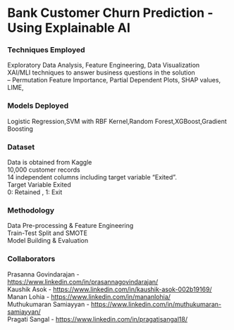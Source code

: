 # Bank Customer Churn Prediction - Using Explainable AI

### Techniques Employed
Exploratory Data Analysis, Feature Engineering, Data Visualization <br>
XAI/MLI techniques to answer business questions in the solution <br>
– Permutation Feature Importance, Partial Dependent Plots, SHAP values, LIME,<br>

### Models Deployed
Logistic Regression,SVM with RBF Kernel,Random Forest,XGBoost,Gradient Boosting

### Dataset
Data is obtained from Kaggle<br>
10,000 customer records<br>
14 independent columns including target variable “Exited”. <br> 
Target Variable Exited<br>
0: Retained ,
1: Exit
 

### Methodology
Data Pre-processing & Feature Engineering<br>
Train-Test Split and SMOTE<br>
Model Building & Evaluation<br>

 
### Collaborators

Prasanna Govindarajan - https://www.linkedin.com/in/prasannagovindarajan/<br> 
Kaushik Asok - https://www.linkedin.com/in/kaushik-asok-002b19169/<br>
Manan Lohia - https://www.linkedin.com/in/mananlohia/ <br>
Muthukumaran Samiayyan - https://www.linkedin.com/in/muthukumaran-samiayyan/ <br>
Pragati Sangal - https://www.linkedin.com/in/pragatisangal18/



